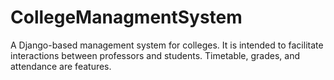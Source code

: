# CollegeManagmentSystem
A Django-based management system for colleges. It is intended to facilitate interactions between professors and students. Timetable, grades, and attendance are features.

